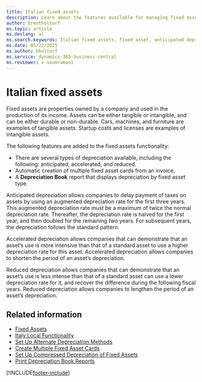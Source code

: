 ```yaml
---
title: Italian fixed assets
description: Learn about the features available for managing fixed assets in Italy, including depreciation methods and automated processes in Business Central.
author: brentholtorf
ms.topic: article
ms.devlang: al
ms.search.keywords: Italian fixed assets, fixed asset, anticipated depreciation, accelerated depreciation, reduced depreciation, automatic fixed asset creation, Italian version
ms.date: 05/22/2025
ms.author: bholtorf
ms.service: dynamics-365-business-central
ms.reviewer: v-soumramani
---
```


# Italian fixed assets

Fixed assets are properties owned by a company and used in the production of its income. Assets can be either tangible or intangible, and can be either durable or non-durable. Cars, machines, and furniture are examples of tangible assets. Startup costs and licenses are examples of intangible assets.  

The following features are added to the fixed assets functionality:  

- There are several types of depreciation available, including the following: anticipated, accelerated, and reduced.  
- Automatic creation of multiple fixed asset cards from an invoice.  
- A **Depreciation Book** report that displays depreciation by fixed asset type.  

Anticipated depreciation allows companies to delay payment of taxes on assets by using an augmented depreciation rate for the first three years. This augmented depreciation rate must be a maximum of twice the normal depreciation rate. Thereafter, the depreciation rate is halved for the first year, and then doubled for the remaining two years. For subsequent years, the depreciation follows the standard pattern.  

Accelerated depreciation allows companies that can demonstrate that an asset’s use is more intensive than that of a standard asset to use a higher depreciation rate for this asset. Accelerated depreciation allows companies to shorten the period of an asset’s depreciation.  

Reduced depreciation allows companies that can demonstrate that an asset’s use is less intense than that of a standard asset can use a lower depreciation rate for it, and recover the difference during the following fiscal years. Reduced depreciation allows companies to lengthen the period of an asset’s depreciation.  

## Related information

- [Fixed Assets](../../fa-manage.md)
- [Italy Local Functionality](italy-local-functionality.md)
- [Set Up Alternate Depreciation Methods](how-to-set-up-alternate-depreciation-methods.md)
- [Create Multiple Fixed Asset Cards](how-to-create-multiple-fixed-asset-cards.md)
- [Set Up Compressed Depreciation of Fixed Assets](how-to-set-up-compressed-depreciation-of-fixed-assets.md)
- [Print Depreciation Book Reports](how-to-print-depreciation-book-reports.md)

[!INCLUDE[footer-include](../../includes/footer-banner.md)]
